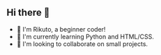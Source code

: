 ## Hi there 👋
- 👋 I'm Rikuto, a beginner coder!
- 🌱 I'm currently learning Python and HTML/CSS.
- 👀 I'm looking to collaborate on small projects.
